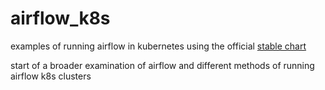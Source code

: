 # airflow_k8s
examples of running airflow in kubernetes using the official [stable chart](https://github.com/airflow-helm/charts)

start of a broader examination of airflow and different methods of running airflow k8s clusters